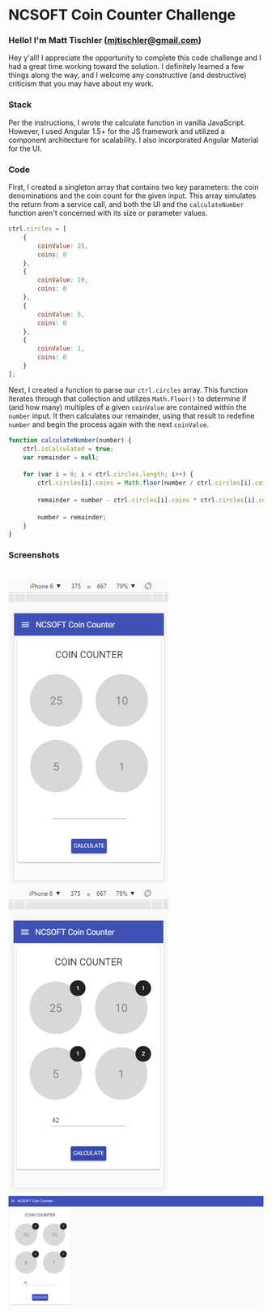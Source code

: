 # NCSOFT Coin Counter Challenge

### Hello! I'm Matt Tischler ([mjtischler@gmail.com](mailto:mjtischler@gmail.com))
Hey y'all! I appreciate the opportunity to complete this code challenge and I had a great time working toward the solution. I definitely learned a few things along the way, and I welcome any constructive (and destructive) criticism that you may have about my work.

### Stack
Per the instructions, I wrote the calculate function in vanilla JavaScript. However, I used Angular 1.5+ for the JS framework and utilized a component architecture for scalability. I also incorporated Angular Material for the UI.

### Code
First, I created a singleton array that contains two key parameters: the coin denominations and the coin count for the given input. This array simulates the return from a service call, and both the UI and the `calculateNumber` function aren't concerned with its size or parameter values.

```JavaScript
ctrl.circles = [
    {
        coinValue: 25,
        coins: 0
    },
    {
        coinValue: 10,
        coins: 0
    },
    {
        coinValue: 5,
        coins: 0
    },
    {
        coinValue: 1,
        coins: 0
    }
];
```

Next, I created a function to parse our `ctrl.circles` array. This function iterates through that collection and utilizes `Math.Floor()` to determine if (and how many) multiples of a given `coinValue` are contained within the `number` input. It then calculates our remainder, using that result to redefine `number` and begin the process again with the next `coinValue`.

```JavaScript
function calculateNumber(number) {
    ctrl.isCalculated = true;
    var remainder = null;

    for (var i = 0; i < ctrl.circles.length; i++) {
        ctrl.circles[i].coins = Math.floor(number / ctrl.circles[i].coinValue);

        remainder = number - ctrl.circles[i].coins * ctrl.circles[i].coinValue;

        number = remainder;
    }
}
```

### Screenshots
![Mobile View](https://github.com/mjtischler/ncsoft-challenge/blob/master/images/mobile-view.png?raw=true "Mobile View")
![Calculated Mobile View](https://github.com/mjtischler/ncsoft-challenge/blob/master/images/mobile-view-calculated.png?raw=true "Calculated Mobile View")
![Desktop View](https://github.com/mjtischler/ncsoft-challenge/blob/master/images/desktop-view.png?raw=true "Desktop View")
=======
